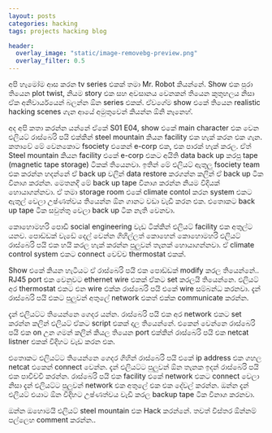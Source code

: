 ```yaml
---
layout: posts
categories: hacking 
tags: projects hacking blog

header:
  overlay_image: "static/image-removebg-preview.png"
  overlay_filter: 0.5
---
```


අපි හැමෝම ආස කරන tv series එකක් තමා Mr. Robot කියන්නේ. Show එක පුරා තියෙන plot twist, නියම story එක සහ අවසානය වෙනකන් තියෙන කුතුහලය නිසා ඒක අනිවාර්යයෙන් බලන්න ඕන series එකක්. ඒවගේම show එකේ තියෙන realistic hacking scenes ගැන ආයේ අමුතුවෙන් කියන්න ඕනි නෑනෙහ්.

අද අපි කතා කරන්න යන්නේ ඒකේ S01 E04, show එකේ main character එක වෙන එලියට් රාස්බෙරි පයි එක්කින් steel mountain කියන facility එක හැක් කරන එක ගැන.
කතාවේ මේ වෙනකොට fsociety එකෙන් e-corp එක, එක පාරක් හැක් කරල. ඒත් Steel mountain කියන facility එකේ e-corp එකට අයිති data back up කරපු tape (magnetic tape storage) ටිකක් තියෙනවා. ඉතින් මේ එලියට් ඇතුලු fsociety team එක කරන්න හදන්නේ ඒ back up වලින් data restore කරගන්න කලින් ඒ back up ටික විනාශ කරන්න.
මෙතනදි මේ back up tape විනාශ කරන්න නියම විදියක් හොයාගන්නවා. ඒ තමා storage room එකේ climate contol කරන system එකට ඇතුල් වෙලා උෂ්ණත්වය තියෙන්න ඕන ගානට වඩා වැඩි කරන එක. එතොකට back up tape ටික සවුත්තු වෙලා back up ටික නැති වෙනවා.

කොහොමහරි පොඩි social engineering වැඩ ටික්කින් එලියට් facility එක අතුල්ට යනව.
පොඩ්ඩක් වැඩේ දෙල් වෙන්න ගිහිල්ලත් කොහෙන් කොහොමහරි එලියට් රාස්බෙරි පයි එක හයි කරල හැක් කරන්න පුලුවන් තැනක් හොයාගන්නවා. ඒ climate control system එකට connect වෙච්ච thermostat එකක්.

Show එකේ කියන හැටියට ඒ රාස්බෙරි පයි එක පොඩ්ඩක් modify කරල තියෙන්නේ.. RJ45 port එක වෙනුවට ethernet wire එකක් ඒකට set කරලයි තියෙන්නෙ. එලියට් අර thermostat එකට එන wire එක්ක රාස්බෙරි පයි එකේ wire සම්බන්ධ කරනවා.
දැන් රාස්බෙරි පයි එකට පුලුවන් අතුලේ network එකත් එක්ක communicate කරන්න.

දැන් එලියට්ට තියෙන්නෙ ගෙදර යන්න. රාස්බෙරි පයි එක අර network එකට set කරන්න කලින් එලියට් ඒකට script එකක් දාල තියෙන්නේ. එකෙන් වෙන්නෙ රාස්බෙරි පයි එක on උන ගමන් කලින් කියල තියෙන port එක්කින් රාස්බෙරි පයි එක netcat listner එකක් විදිහට වැඩ කරන එක.

එතොකට එලියට්ට තියෙන්නෙ ගෙදර ගිහින් රාස්බෙරි පයි එකේ ip address එක ගහල netcat එකෙන් connect වෙන්න. දැන් එලියට්ට පුලුවන් ඕන තැනක ඉදන් රාස්බෙරි පයි එක පාවිච්චි කරන්න. රාස්බෙරි පයි එක facility එකේ network එකට connect වෙලා නිසා දැන් එලියට්ට පුලුවන් network එක අතුලේ එක එක දේවල් කරන්න. ඔන්න දැන් එලියට් එයාට ඕන විදිහට උෂ්ණත්වය වැඩි කරල backup tape ටික විනාශ කරනවා.

ඔන්න ඔහොමයි එලියට් steel mountain එක Hack කරන්නේ. තවත් විස්තර ඕන්නම් පල්ලෙහ comment කරන්න..